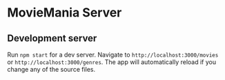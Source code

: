# MovieMania Server

## Development server

Run `npm start` for a dev server. Navigate to `http://localhost:3000/movies` or `http://localhost:3000/genres`. The app will automatically reload if you change any of the source files.
